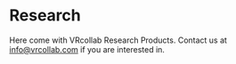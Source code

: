 # Research

Here come with VRcollab Research Products. Contact us at info@vrcollab.com if you are interested in.
